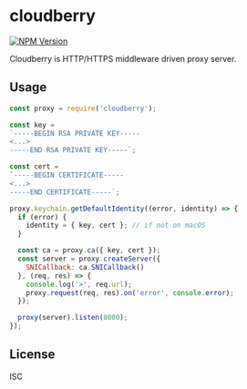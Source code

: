 # cloudberry

[![NPM Version](http://img.shields.io/npm/v/cloudberry.svg)](https://www.npmjs.org/package/cloudberry)

Cloudberry is HTTP/HTTPS middleware driven proxy server.

## Usage

```js
const proxy = require('cloudberry');

const key =
`-----BEGIN RSA PRIVATE KEY-----
<...>
-----END RSA PRIVATE KEY-----`;

const cert =
`-----BEGIN CERTIFICATE-----
<...>
-----END CERTIFICATE-----`;

proxy.keychain.getDefaultIdentity((error, identity) => {
  if (error) {
    identity = { key, cert }; // if not on macOS
  }

  const ca = proxy.ca({ key, cert });
  const server = proxy.createServer({
    SNICallback: ca.SNICallback()
  }, (req, res) => {
    console.log('>', req.url);
    proxy.request(req, res).on('error', console.error);
  });

  proxy(server).listen(8000);
});
```

## License

ISC
